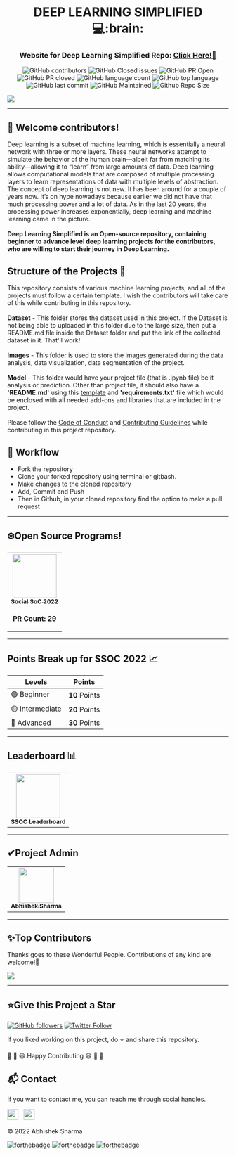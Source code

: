 <div align="center">
  <h1>DEEP LEARNING SIMPLIFIED 💻:brain:</h1>
  <h3>Website for Deep Learning Simplified Repo: <a href="https://tinyurl.com/deep-learning-simplified">Click Here!🎯</a></h3>
</div>

<div align="center">

![GitHub contributors](https://img.shields.io/github/contributors/abhisheks008/DL-Simplified?style=for-the-badge&color=blue)
![GitHub Closed issues](https://img.shields.io/github/issues-closed-raw/abhisheks008/DL-Simplified?style=for-the-badge&color=brightgreen)
![GitHub PR Open](https://img.shields.io/github/issues-pr/abhisheks008/DL-Simplified?style=for-the-badge&color=aqua)
![GitHub PR closed](https://img.shields.io/github/issues-pr-closed-raw/abhisheks008/DL-Simplified?style=for-the-badge&color=blue)
![GitHub language count](https://img.shields.io/github/languages/count/abhisheks008/DL-Simplified?style=for-the-badge&color=brightgreen)
![GitHub top language](https://img.shields.io/github/languages/top/abhisheks008/DL-Simplified?style=for-the-badge&color=aqua)
![GitHub last commit](https://img.shields.io/github/last-commit/abhisheks008/DL-Simplified?style=for-the-badge&color=blue)
![GitHub Maintained](https://img.shields.io/badge/Maintained%3F-yes-brightgreen.svg?style=for-the-badge)
![Github Repo Size](https://img.shields.io/github/repo-size/abhisheks008/DL-Simplified?style=for-the-badge&color=aqua)

</div>

![](https://github.com/abhisheks008/DL-Simplified/blob/main/.github/Assets/deep%20learning%20(2).png)

***********************************************
## 🔴 Welcome contributors!
Deep learning is a subset of machine learning, which is essentially a neural network with three or more layers. These neural networks attempt to simulate the behavior of the human brain—albeit far from matching its ability—allowing it to “learn” from large amounts of data. Deep learning allows computational models that are composed of multiple processing layers to learn representations of data with multiple levels of abstraction. The concept of deep learning is not new. It has been around for a couple of years now. It’s on hype nowadays because earlier we did not have that much processing power and a lot of data. As in the last 20 years, the processing power increases exponentially, deep learning and machine learning came in the picture. </br> </br>
**Deep Learning Simplified is an Open-source repository, containing beginner to advance level deep learning projects for the contributors, who are willing to start their journey in Deep Learning.**

## Structure of the Projects 📝
This repository consists of various machine learning projects, and all of the projects must follow a certain template. I wish the contributors will take care of this while contributing in this repository. <br><br>
**Dataset** - This folder stores the dataset used in this project. If the Dataset is not being able to uploaded in this folder due to the large size, then put a README.md file inside the Dataset folder and put the link of the collected dataset in it. That'll work!<br><br>
**Images** - This folder is used to store the images generated during the data analysis, data visualization, data segmentation of the project.<br><br>
**Model** - This folder would have your project file (that is .ipynb file) be it analysis or prediction. Other than project file, it should also have a **'README.md'** using this [template](https://github.com/abhisheks008/DL-Simplified/blob/main/.github/readme_template.md) and **'requirements.txt'** file which would be enclosed with all needed add-ons and libraries that are included in the project.</br></br>
Please follow the [Code of Conduct](https://github.com/abhisheks008/DL-Simplified/blob/main/Code_of_conduct.md) and [Contributing Guidelines](https://github.com/abhisheks008/DL-Simplified/blob/main/CONTRIBUTING.md) while contributing in this project repository.

## 🧮 Workflow
- Fork the repository
- Clone your forked repository using terminal or gitbash.
- Make changes to the cloned repository
- Add, Commit and Push
- Then in Github, in your cloned repository find the option to make a pull request


*************************************************************
## ❄️Open Source Programs!
<table>
<tr>
 <td align="center">
<a href="https://ssoc.getsocialnow.co/#"><img src="https://github.com/abhisheks008/DL-Simplified/blob/main/.github/Assets/logo-1.jpg" width=100px height=100px /><br /><sub><b>Social SoC 2022</b></sub></a><br /><sub><h3>PR Count: 29</h3></sub>
 </td>
</tr>
</table>

*************************************************************
## Points Break up for SSOC 2022 :chart_with_upwards_trend:
| Levels | Points |
|-|---|
|🟢 Beginner|**10** Points|
|🟡 Intermediate|**20** Points|
|🔴 Advanced|**30** Points|

**************************************************************


## Leaderboard 📊

<table>
  <tr>
    <td align="center"><a href="https://docs.google.com/spreadsheets/d/14s2_cPpc_R09HJacQ-cqXy57xXD6lfU-18Gd562T5Dw/edit?usp=sharing"><img src="https://cdn-icons-png.flaticon.com/512/1986/1986941.png" width="100px;" alt=""/><br /><sub><b>SSOC Leaderboard</b></sub></a></td>
    </tr>
  </table>

**************************************************************

<h2>✔Project Admin</h2>

<table>
  <tr>
<td align="center"><a href="https://github.com/abhisheks008"><img src="https://avatars.githubusercontent.com/u/68724349?v=4" width="80px;" alt=""/><br /><sub><b>Abhishek Sharma</b></sub></a></td>
  </tr>
</table>


****************************************************************
<h2>✨Top Contributors</h2>   

Thanks goes to these Wonderful People. Contributions of any kind are welcome!🚀 

<!-- ALL-CONTRIBUTORS-LIST:START - Do not remove or modify this section -->
<!-- prettier-ignore-start -->
<!-- markdownlint-disable -->

<a href="https://github.com/abhisheks008/DL-Simplified/graphs/contributors">
  <img src="https://contrib.rocks/image?repo=abhisheks008/DL-Simplified" />
</a>

<!-- markdownlint-enable -->
<!-- prettier-ignore-end -->
<!-- ALL-CONTRIBUTORS-LIST:END -->

**************************************************************
<h2>⭐Give this Project a Star</h2>

[![GitHub followers](https://img.shields.io/github/followers/abhisheks008.svg?label=Follow%20@abhisheks008&style=social)](https://github.com/abhisheks008/)  [![Twitter Follow](https://img.shields.io/twitter/follow/abhishek_py3?style=social)](https://twitter.com/abhishek_py3)

If you liked working on this project, do ⭐ and share this repository.

🎉 🎊 😃 Happy Contributing 😃 🎊 🎉

<h2>📬 Contact</h2>

If you want to contact me, you can reach me through social handles.

<a href="https://twitter.com/abhishek_py3"><img src="https://upload.wikimedia.org/wikipedia/fr/thumb/c/c8/Twitter_Bird.svg/1200px-Twitter_Bird.svg.png" width="25"></img></a>&nbsp;&nbsp; <a href="https://www.linkedin.com/in/abhishek-sharma-aa06a9183/"><img src="https://www.felberpr.com/wp-content/uploads/linkedin-logo.png" width="25"></img></a>


© 2022 Abhishek Sharma


[![forthebadge](https://forthebadge.com/images/badges/built-with-love.svg)](https://forthebadge.com) [![forthebadge](https://forthebadge.com/images/badges/built-by-developers.svg)](https://forthebadge.com) [![forthebadge](https://forthebadge.com/images/badges/built-with-swag.svg)](https://forthebadge.com)
